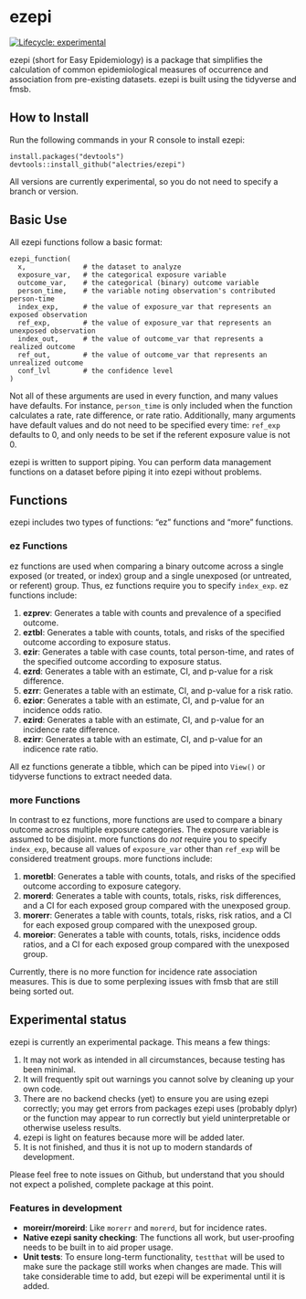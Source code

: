 
<!-- README.md is generated from README.Rmd. Please edit that file -->

# ezepi

<!-- badges: start -->

[![Lifecycle:
experimental](https://img.shields.io/badge/lifecycle-experimental-orange.svg)](https://lifecycle.r-lib.org/articles/stages.html#experimental)
<!-- badges: end -->

ezepi (short for Easy Epidemiology) is a package that simplifies the
calculation of common epidemiological measures of occurrence and
association from pre-existing datasets. ezepi is built using the
tidyverse and fmsb.

## How to Install

Run the following commands in your R console to install ezepi:

    install.packages("devtools")
    devtools::install_github("alectries/ezepi")

All versions are currently experimental, so you do not need to specify a
branch or version.

## Basic Use

All ezepi functions follow a basic format:

    ezepi_function(
      x,              # the dataset to analyze
      exposure_var,   # the categorical exposure variable
      outcome_var,    # the categorical (binary) outcome variable
      person_time,    # the variable noting observation's contributed person-time
      index_exp,      # the value of exposure_var that represents an exposed observation
      ref_exp,        # the value of exposure_var that represents an unexposed observation
      index_out,      # the value of outcome_var that represents a realized outcome
      ref_out,        # the value of outcome_var that represents an unrealized outcome
      conf_lvl        # the confidence level
    )

Not all of these arguments are used in every function, and many values
have defaults. For instance, `person_time` is only included when the
function calculates a rate, rate difference, or rate ratio.
Additionally, many arguments have default values and do not need to be
specified every time: `ref_exp` defaults to 0, and only needs to be set
if the referent exposure value is not 0.

ezepi is written to support piping. You can perform data management
functions on a dataset before piping it into ezepi without problems.

## Functions

ezepi includes two types of functions: “ez” functions and “more”
functions.

### ez Functions

ez functions are used when comparing a binary outcome across a single
exposed (or treated, or index) group and a single unexposed (or
untreated, or referent) group. Thus, ez functions require you to specify
`index_exp`. ez functions include:

1.  **ezprev**: Generates a table with counts and prevalence of a
    specified outcome.
2.  **eztbl**: Generates a table with counts, totals, and risks of the
    specified outcome according to exposure status.
3.  **ezir**: Generates a table with case counts, total person-time, and
    rates of the specified outcome according to exposure status.
4.  **ezrd**: Generates a table with an estimate, CI, and p-value for a
    risk difference.
5.  **ezrr**: Generates a table with an estimate, CI, and p-value for a
    risk ratio.
6.  **ezior**: Generates a table with an estimate, CI, and p-value for
    an incidence odds ratio.
7.  **ezird**: Generates a table with an estimate, CI, and p-value for
    an incidence rate difference.
8.  **ezirr**: Generates a table with an estimate, CI, and p-value for
    an indicence rate ratio.

All ez functions generate a tibble, which can be piped into `View()` or
tidyverse functions to extract needed data.

### more Functions

In contrast to ez functions, more functions are used to compare a binary
outcome across multiple exposure categories. The exposure variable is
assumed to be disjoint. more functions do *not* require you to specify
`index_exp`, because all values of `exposure_var` other than `ref_exp`
will be considered treatment groups. more functions include:

1.  **moretbl**: Generates a table with counts, totals, and risks of the
    specified outcome according to exposure category.
2.  **morerd**: Generates a table with counts, totals, risks, risk
    differences, and a CI for each exposed group compared with the
    unexposed group.
3.  **morerr**: Generates a table with counts, totals, risks, risk
    ratios, and a CI for each exposed group compared with the unexposed
    group.
4.  **moreior**: Generates a table with counts, totals, risks, incidence
    odds ratios, and a CI for each exposed group compared with the
    unexposed group.

Currently, there is no more function for incidence rate association
measures. This is due to some perplexing issues with fmsb that are still
being sorted out.

## Experimental status

ezepi is currently an experimental package. This means a few things:

1.  It may not work as intended in all circumstances, because testing
    has been minimal.
2.  It will frequently spit out warnings you cannot solve by cleaning up
    your own code.
3.  There are no backend checks (yet) to ensure you are using ezepi
    correctly; you may get errors from packages ezepi uses (probably
    dplyr) or the function may appear to run correctly but yield
    uninterpretable or otherwise useless results.
4.  ezepi is light on features because more will be added later.
5.  It is not finished, and thus it is not up to modern standards of
    development.

Please feel free to note issues on Github, but understand that you
should not expect a polished, complete package at this point.

### Features in development

- **moreirr/moreird**: Like `morerr` and `morerd`, but for incidence
  rates.
- **Native ezepi sanity checking**: The functions all work, but
  user-proofing needs to be built in to aid proper usage.
- **Unit tests**: To ensure long-term functionality, `testthat` will be
  used to make sure the package still works when changes are made. This
  will take considerable time to add, but ezepi will be experimental
  until it is added.
